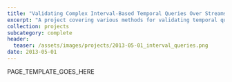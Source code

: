 ```yaml
---
title: "Validating Complex Interval-Based Temporal Queries Over Streams"
excerpt: "A project covering various methods for validating temporal queries, an implementation of a temporal database with range queries, and an experiment to determine the time costs of adding a validation step to query plans."
collection: projects
subcategory: complete
header: 
  teaser: /assets/images/projects/2013-05-01_interval_queries.png
date: 2013-05-01
---
```


PAGE_TEMPLATE_GOES_HERE

